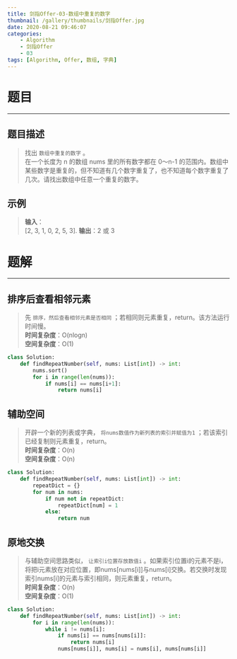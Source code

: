 ```yaml
---
title: 剑指Offer-03-数组中重复的数字
thumbnail: /gallery/thumbnails/剑指Offer.jpg
date: 2020-08-21 09:46:07
categories:
    - Algorithm  
    - 剑指Offer  
    - 03  
tags: [Algorithm, Offer, 数组, 字典]
---
```


# 题目
---
## 题目描述
> 找出 `数组中重复的数字` 。  
> 在一个长度为 n 的数组 nums 里的所有数字都在 0～n-1 的范围内。数组中某些数字是重复的，但不知道有几个数字重复了，也不知道每个数字重复了几次。请找出数组中任意一个重复的数字。
<!-- more -->

## 示例
> **输入**：  
> [2, 3, 1, 0, 2, 5, 3]. 
> **输出**：2 或 3 

# 题解
---
## 排序后查看相邻元素
> 先 `排序，然后查看相邻元素是否相同` ；若相同则元素重复，return。该方法运行时间慢。  
> **时间复杂度**：O(nlogn)  
> **空间复杂度**：O(1)  

```python
class Solution:
    def findRepeatNumber(self, nums: List[int]) -> int:
        nums.sort()
        for i in range(len(nums)):
            if nums[i] == nums[i+1]:
                return nums[i]
```

## 辅助空间
> 开辟一个新的列表或字典， `将nums数值作为新列表的索引并赋值为1` ；若该索引已经复制则元素重复，return。  
> **时间复杂度**：O(n)  
> **空间复杂度**：O(n)  

```python
class Solution:
    def findRepeatNumber(self, nums: List[int]) -> int:
        repeatDict = {}
        for num in nums:
            if num not in repeatDict:
                repeatDict[num] = 1
            else:
                return num
```

## 原地交换
> 与辅助空间思路类似， `让索引i位置存放数值i` 。如果索引位置i的元素不是i，将把i元素放在对应位置，即nums[nums[i]]与nums[i]交换。若交换时发现索引nums[i]的元素与索引相同，则元素重复，return。  
> **时间复杂度**：O(n)  
> **空间复杂度**：O(1) 

```python
class Solution:
    def findRepeatNumber(self, nums: List[int]) -> int:
        for i in range(len(nums)):
            while i != nums[i]:
                if nums[i] == nums[nums[i]]:
                    return nums[i]
                nums[nums[i]], nums[i] = nums[i], nums[nums[i]]
```


